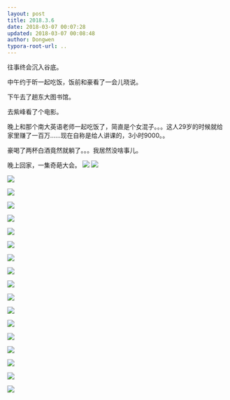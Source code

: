 ```yaml
---
layout: post
title: 2018.3.6
date: 2018-03-07 00:07:28
updated: 2018-03-07 00:08:48
author: Dongwen
typora-root-url: ..
---
```




往事终会沉入谷底。

中午约于昕一起吃饭，饭前和豪看了一会儿晓说。

下午去了趟东大图书馆。

去紫峰看了个电影。

晚上和那个南大英语老师一起吃饭了，简直是个女混子。。。这人29岁的时候就给家里赚了一百万……现在自称是给人讲课的，3小时9000。。

豪喝了两杯白酒竟然就躺了。。。我居然没啥事儿。

晚上回家，一集奇葩大会。  ![](/img/in-post/p48930345.jpg)
![](/img/in-post/p48930325.jpg)

![](/img/in-post/p48930325.jpg)

![](/img/in-post/p48930325.jpg)

![](/img/in-post/p48930325.jpg)

![](/img/in-post/p48930325.jpg)

![](/img/in-post/p48930325.jpg)

![](/img/in-post/p48930325.jpg)

![](/img/in-post/p48930325.jpg)

![](/img/in-post/p48930325.jpg)

![](/img/in-post/p48930325.jpg)

![](/img/in-post/p48930325.jpg)

![](/img/in-post/p48930325.jpg)

![](/img/in-post/p48930325.jpg)

![](/img/in-post/p48930325.jpg)

![](/img/in-post/p48930325.jpg)

![](/img/in-post/p48930325.jpg)

![](/img/in-post/p48930325.jpg)

![](/img/in-post/p48930325.jpg)

